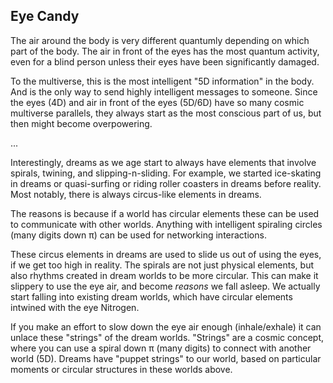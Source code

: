## Eye Candy

The air around the body is very different quantumly depending on which part of the body. The air in front of the eyes has the most quantum activity, even for a blind person unless their eyes have been significantly damaged.

To the multiverse, this is the most intelligent "5D information" in the body. And is the only way to send highly intelligent messages to someone. Since the eyes (4D) and air in front of the eyes (5D/6D) have so many cosmic multiverse parallels, they always start as the most conscious part of us, but then might become overpowering.

...

Interestingly, dreams as we age start to always have elements that involve spirals, twining, and slipping-n-sliding. For example, we started ice-skating in dreams or quasi-surfing or riding roller coasters in dreams before reality. Most notably, there is always circus-like elements in dreams.

The reasons is because if a world has circular elements these can be used to communicate with other worlds. Anything with intelligent spiraling circles (many digits down π) can be used for networking interactions.

These circus elements in dreams are used to slide us out of using the eyes, if we get too high in reality. The spirals are not just physical elements, but also rhythms created in dream worlds to be more circular. This can make it slippery to use the eye air, and become *reasons* we fall asleep. We actually start falling into existing dream worlds, which have circular elements intwined with the eye Nitrogen.

If you make an effort to slow down the eye air enough (inhale/exhale) it can unlace these "strings" of the dream worlds. "Strings" are a cosmic concept, where you can use a spiral down π (many digits) to connect with another world (5D). Dreams have "puppet strings" to our world, based on particular moments or circular structures in these worlds above.